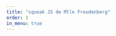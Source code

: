 ```yaml
---
title: "squeak JS de Mlle Freudenberg"
order: 1
in_menu: true
---
```

<!DOCTYPE html>
<html lang="fr">
<!-- scribouilli-git-hash: 51411af -->
            <head>
                <script src="squeak.js"></script>
                <script>
                    window.onload = function() {
                        SqueakJS.runSqueak("https://freudenbergs.de/bert/squeakjs/scratch/Scratch.image", sqCanvas, { "1 GuessingAgeGame.sb" });
                    }
                </script>
            </head>
            <body>
                <canvas id="sqCanvas"></canvas>
            </body>
        </html> 